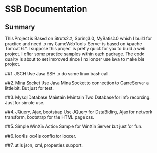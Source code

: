 # SSB Documentation

## Summary
This Project is Based on Struts2.2, Spring3.0, MyBatis3.0 which I build for practice and need to my GameWebTools. Server is based on Apache Tomcat 6.*. I suppose this project is pretty quick for you to build a web project. I offer some practice samples within each package. The code quality is about to get improved since I no longer use java to make big project.

##1. JSCH
Use Java SSH to do some linux bash call.

##2. Mina Socket
Use Java Mina Socket to connection to GameServer a little bit. But just for test.

##3. Mysql Database Maintain
Maintain Two Database for info recording. Just for simple use.

##4. JQuery, Ajax, bootstrap
Use JQuery for DataBiding, Ajax for network transform, bootstrap for the HTML page css.

##5. Simple WinXin Action
Sample for WinXin Server but just for fun.

##6. log4js
log4js config for logger.

##7. utils
json, xml, properties support.
